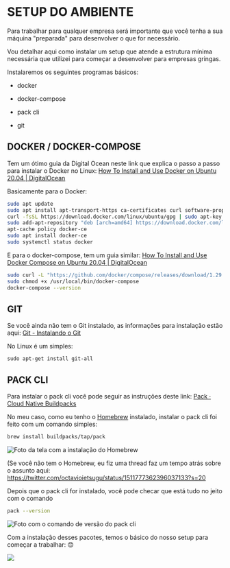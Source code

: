 # **SETUP DO AMBIENTE**

Para trabalhar para qualquer empresa será importante que você tenha a sua máquina "preparada" para desenvolver o que for necessário.

Vou detalhar aqui como instalar um setup que atende a estrutura mínima necessária que utilizei para começar a desenvolver para empresas gringas.

Instalaremos os seguintes programas básicos:

- docker

- docker-compose

- pack cli

- git

## **DOCKER / DOCKER-COMPOSE**

Tem um ótimo guia da Digital Ocean neste link que explica o passo a passo para instalar o Docker no Linux: [How To Install and Use Docker on Ubuntu 20.04 | DigitalOcean](https://www.digitalocean.com/community/tutorials/how-to-install-and-use-docker-on-ubuntu-20-04)

Basicamente para o Docker:

```bash
sudo apt update
sudo apt install apt-transport-https ca-certificates curl software-properties-common
curl -fsSL https://download.docker.com/linux/ubuntu/gpg | sudo apt-key add -
sudo add-apt-repository "deb [arch=amd64] https://download.docker.com/linux/ubuntu focal stable"
apt-cache policy docker-ce
sudo apt install docker-ce
sudo systemctl status docker
```

E para o docker-compose, tem um guia similar: [How To Install and Use Docker Compose on Ubuntu 20.04 | DigitalOcean](https://www.digitalocean.com/community/tutorials/how-to-install-and-use-docker-compose-on-ubuntu-20-04)

```bash
sudo curl -L "https://github.com/docker/compose/releases/download/1.29.2/docker-compose-$(uname -s)-$(uname -m)" -o /usr/local/bin/docker-compose
sudo chmod +x /usr/local/bin/docker-compose
docker-compose --version
```

## **GIT**

Se você ainda não tem o Git instalado, as informações para instalação estão aqui: [Git - Instalando o Git](https://git-scm.com/book/pt-br/v2/Começando-Instalando-o-Git)

No Linux é um simples:

```console
sudo apt-get install git-all
```

## **PACK CLI**

Para instalar o pack cli você pode seguir as instruções deste link: [Pack · Cloud Native Buildpacks](https://buildpacks.io/docs/tools/pack/)

No meu caso, como eu tenho o [Homebrew](https://brew.sh) instalado, instalar o pack cli foi feito com um comando simples: 

```bash
brew install buildpacks/tap/pack
```

![Foto da tela com a instalação do Homebrew](/home/octavio/.config/marktext/images/2023-04-07-14-46-45-image.png)

(Se você não tem o Homebrew, eu fiz uma thread faz um tempo atrás sobre o assunto aqui: https://twitter.com/octavioietsugu/status/1511777362396037133?s=20

Depois que o pack cli for instalado, você pode checar que está tudo no jeito com o comando

```bash
pack --version
```

![Foto com o comando de versão do pack cli](/home/octavio/.config/marktext/images/2023-04-07-14-52-42-image.png)

Com a instalação desses pacotes, temos o básico do nosso setup para começar a trabalhar: 😊

![](/home/octavio/.config/marktext/images/2023-04-07-15-07-07-image.png)




